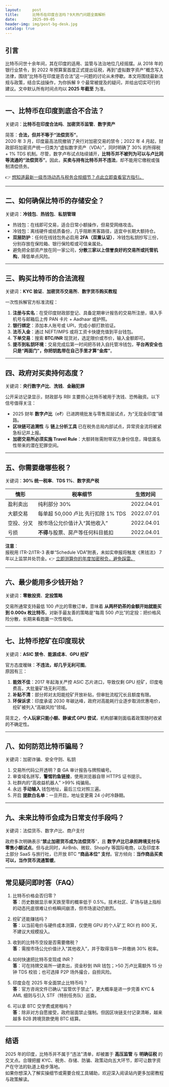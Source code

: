 ```yaml
---
layout:     post
title:      比特币在印度合法吗？9大热门问题全面解析
date:       2025-09-05
header-img: img/post-bg-desk.jpg
catalog: true
---
```


## 引言
比特币问世十余年间，其在印度的适用、监管与法治地位几经摇摆。从 2018 年的银行业禁令，到 2022 年预算案首度正式提出征税，再到“虚拟数字资产”概念写入法律，围绕“比特币在印度是否合法”这一问题的讨论从未停歇。本文将围绕最新法规与政策，结合实战操作，为你拆解 9 个最常被提及的疑问，并给出切实可行的建议。文中默认所有时间点均以 **2025 年截至** 为准。

---

## 一、比特币在印度到底合不合法？
关键词：**比特币在印度合法吗**、**加密货币监管**、**数字资产**

简答：**合法，但并不等于“法偿货币”**。  
2020 年 3 月，印度最高法院撤销了央行对加密交易的禁令；2022 年 4 月起，财政部将加密资产统一归类为“虚拟数字资产（VDA）”，同时明确了 30% 的所得税 + 1% TDS 机制。尽管，数字卢布试点陆续铺开，**比特币并不被列为可以与卢比同等流通的“法偿货币”**。因此，**买卖与持有比特币并不违法**，却不能用它缴税或强制清偿债务。  

👉 [想知道最新一级市场动态与税务合规细节？点此立即查看官方指引。](https://okxdog.com/)

---

## 二、如何确保比特币的存储安全？
关键词：**冷钱包**、**热钱包**、**私钥管理**

- 热钱包：在线即可交易，适合日常小额操作，但易受网络攻击。
- 冷钱包：离线硬件或纸质备份，几乎阻断黑客路径，适宜中长期大额持仓。
- **双层防护**：任何在线钱包务必启用 **2FA（双重认证）**，冷钱包私钥抄写三份，分别存放在保险箱、银行保险柜或可信亲属处。
- 避免把全部资产放在同一家公司，**分散三家以上信誉良好的交易所或托管机构**，降低单点风险。

---

## 三、购买比特币的合法流程
关键词：**KYC 验证**、**加密货币交易所**、**数字货币购买教程**

一次性拆解官方标准流程：

1. **注册与实名**：在受印度财政部登记、具备定期审计报告的交易所注册，填入手机号与邮箱后上传 PAN 卡片 + Aadhaar 或护照。
2. **银行绑定**：添加本人账号或 UPI，完成小额打款验证。
3. **法币入金**：通过 NEFT/IMPS 或将工资卡快捷充值到平台钱包。
4. **下单交易**：搜索 **BTC/INR** 现货对，选定限价或市价，输入金额即可。
5. **提币到私钥环境**：交易完成后第一时间把币转入自托管冷钱包，**平台再安全也只是“两面门”，你把钥匙带在自己手里才算“金库”**。

---

## 四、政府对买卖持何态度？
关键词：**央行数字卢比**、**洗钱**、**金融犯罪**

公开采访记录显示，财政部与 RBI 主要担心比特币被用于洗钱、恐怖融资。以下信号值得关注：

- 2025 财年 **数字卢比**（e₹）已进跨境批发与零售双层试点，为“无现金印度”铺路。
- **区块链可追溯性** 与 **链上分析工具** 已在税务总局内部试点，异常资金流将被紧急标记并上报。
- **加密交易所必须实施 Travel Rule**：大额转账需附带双方身份信息，降低匿名性带来的潜在犯罪空间。

---

## 五、你需要缴哪些税？
关键词：**30% 统一税率**、**TDS 1%**、**数字资产税**

| 情形 | 税率细节 | 生效时间 |
|------|-----------|----------|
| 盈利卖出 | 纯利部分 30% | 2022.04.01 |
| 大额交易 | 每单超 50,000 卢比 先行扣除 1% TDS | 2022.07.01 |
| 空投、分叉 | 按市场公允价值计入“其他收入” | 2022.04.01 |
| 亏损 | **不得**与股票、房产等任何科目抵扣 | 2022.04.01 |

**注意**：  
报税用 ITR-2/ITR-3 表单“Schedule VDA”附表，未如实申报将触发《黑钱法》 7 年以上监禁并处罚金。👉 [立即测算你的年度加密税负，避免踩雷。](https://okxdog.com/)

---

## 六、最少能用多少钱开始？
关键词：**零散投资**、**定投策略**

交易所通常支持最低 100 卢比的零散订单，意味着 **从两杯奶茶的金额开始就能买到 0.000x 枚比特币**。对新手最友善的策略是“每周 500 卢比”的定投：把价格风险分散，长期来看跑赢一次性梭哈。

---

## 七、比特币挖矿在印度现状
关键词：**ASIC 禁令**、**能源成本**、**GPU 挖矿**

官方态度暧昧：**不违法，却几乎无利可图**。  
原因有三：  
1. **能效不佳**：2017 年起海关严控 ASIC 芯片进口，导致仅剩 GPU 挖矿，印度电费高，大批量矿场无利可图。  
2. **补贴不清**：部分邦对太阳能挖矿开放补贴，但审批流程冗长且额度有限。  
3. **环保诉求**：印度承诺 2030 年碳达峰，政府对高能耗行业逐步取消优惠电价，挖矿被列入“高碳风险”领域。  

简言之，**个人玩家只能小额、静谧式 GPU 尝试**，机构部署则面临着政策随时收紧的不确定性。

---

## 八、如何防范比特币骗局？
关键词：加密诈骗、安全守则、私钥

1. 交易所代码公开透明？查 GA 审计报告与牌照编号。  
2. 审查域名拼写，**警惕钓鱼链接**，使用浏览器自带 HTTPS 证书提示。  
3. 社群内的“高收益机器人” >99% 纯骗局。  
4. 永远 **手动输入** 钱包地址，最后三位对照三遍。  
5. 开启 **提款白名单**：一旦开启，地址变更需 24 小时冷静期。

---

## 九、未来比特币会成为日常支付手段吗？
关键词：法偿货币、数字卢比、商户支付

政府多次明确表示“**禁止加密货币成为法偿货币**”，且 **数字卢比已承担跨境支付与零售小额试点**。但与此同时，AirBnb、微软、Shopify 等国际电商，以及印度本土部分 SaaS 与旅行社，已开放 BTC **“商品本位” 支付**。官方倾向：**当作商品买卖可以，当作货币流通暂缓**。

---

## 常见疑问即时答（FAQ）

1. 比特币价格会否归零？  
   **答**：历史数据显示单天跌至零的概率低于 0.5%。技术社区、矿场与链上指标的动态托底很难让价格瞬间崩溃，但市场波动仍剧烈。

2. 挖矿还能赚钱吗？  
   **答**：以当前电价与硬件成本测算，仅使用 GPU 的个人矿工 ROI 约 800 天，不建议大规模投入。

3. 收到的比特币空投是否需要缴税？  
   **答**：需按市场公允价值计入“其他收入”，并于取得当年一并缴纳 30% 税率。

4. 如何快速把比特币变现成 INR？  
   **答**：可在持牌交易所一键卖出，资金秒到 INR 钱包；>50 万卢比需额外 15 分钟 TDS 校验；也可选择 P2P 场外撮合，自担风险。

5. 印度会在 2025 年全面禁止比特币吗？  
   **答**：官方咨询文件已确认“监管优于禁止”，更大概率是进一步完善 KYC & AML 细则与引入 STF（特别任务队）巡查。

6. 可以拿 BTC 交学费或房租吗？  
   **答**：除非对方自愿接受，政府层面禁止强制。但因区块链支付记录清晰，越来越多 B2B 跨境货款使用 BTC 结算。

---

## 结语
2025 年的印度，比特币并不属于“违法”清单，却被置于 **高压监管** 与 **明确征税** 的交叉点。合理把握 KYC、税务、存储、防骗、政策动向五大环节，即可让数字资产在守法的轨道上稳步落地。  
如果你想深入了解实操细节或需要合规工具辅助，欢迎深入阅读站内更多加密教程与政策解读。